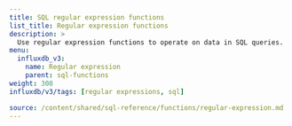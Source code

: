 ```yaml
---
title: SQL regular expression functions
list_title: Regular expression functions
description: >
  Use regular expression functions to operate on data in SQL queries.
menu:
  influxdb_v3:
    name: Regular expression
    parent: sql-functions    
weight: 308
influxdb/v3/tags: [regular expressions, sql]

source: /content/shared/sql-reference/functions/regular-expression.md
---
```


<!-- 
The content of this page is at /content/shared/sql-reference/functions/regular-expression.md
-->